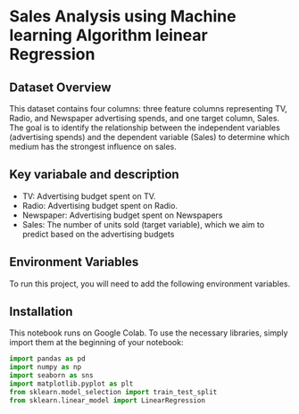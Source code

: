 # Sales Analysis using Machine learning Algorithm leinear Regression


## Dataset Overview
This dataset contains four columns: three feature columns representing TV, Radio, and Newspaper advertising spends, and one target column, Sales. The goal is to identify the relationship between the independent variables (advertising spends) and the dependent variable (Sales) to determine which medium has the strongest influence on sales.

## Key variabale and description

- TV: Advertising budget spent on TV.
- Radio: Advertising budget spent on Radio.
- Newspaper: Advertising budget spent on Newspapers
- Sales: The number of units sold (target variable), which we aim to predict based on the advertising budgets











## Environment Variables

To run this project, you will need to add the following environment variables.

## Installation

This notebook runs on Google Colab. To use the necessary libraries, simply import them at the beginning of your notebook:

```python
import pandas as pd
import numpy as np
import seaborn as sns
import matplotlib.pyplot as plt
from sklearn.model_selection import train_test_split
from sklearn.linear_model import LinearRegression
